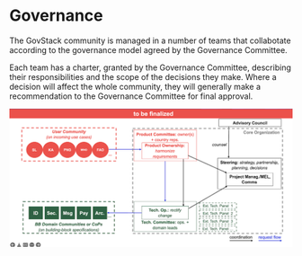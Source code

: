 # Governance

The GovStack community is managed in a number of teams that collabotate according to the governance model agreed by the Governance Committee.

Each team has a charter, granted by the Governance Committee, describing their responsibilities and the scope of the decisions they make. Where a decision will affect the whole community, they will generally make a recommendation to the Governance Committee for final approval.

![](<../.gitbook/assets/Screenshot 2022-02-10 at 12.24.07.png>)
